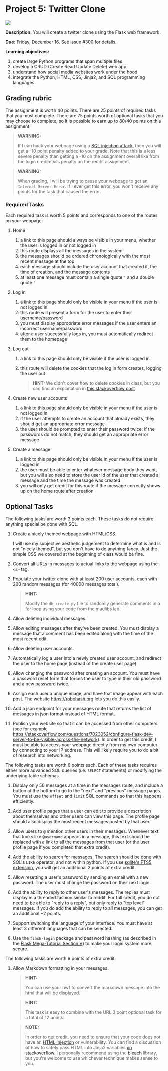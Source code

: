 # Project 5: Twitter Clone

<img src=Strips-front-end-vs-le-back-end-650-finalenglish.jpg />

**Description:**
You will create a twitter clone using the Flask web framework.

**Due:**
Friday, December 16.
See issue [#300](https://github.com/mikeizbicki/cmc-csci040/issues/300) for details.

**Learning objectives:**

1. create large Python programs that span multiple files
1. develop a CRUD (Create Read Update Delete) web app
1. understand how social media websites work under the hood
1. integrate the Python, HTML, CSS, Jinja2, and SQL programming languages

## Grading rubric

The assignment is worth 40 points.
There are 25 points of required tasks that you must complete.
There are 75 points worth of optional tasks that you may choose to complete,
so it is possible to earn up to 80/40 points on this assignment.

> **WARNING:**
> 
> If I can hack your webpage using  a [SQL injection attack](https://en.wikipedia.org/wiki/SQL_injection),
> then you will get a -10 point penalty added to your grade.
> Note that this is a less severe penalty than getting a -10 on the assignment overall like from the login credentials penalty on the reddit assignment.

> **WARNING:**
>
> When grading, I will be trying to cause your webpage to get an `Internal Server Error`.
> If I ever get this error, you won't receive any points for the task that caused the error.

### Required Tasks

Each required task is worth 5 points and corresponds to one of the routes on your webpage:

1. Home
    1. a link to this page should always be visible in your menu, whether the user is logged in or not logged in
    1. this route displays all the messages in the system
    1. the messages should be ordered chronologically with the most recent message at the top
    1. each message should include the user account that created it, the time of creation, and the message contents
    1. at least one message must contain a single quote `'` and a double quote `"`

1. Log in
    1. a link to this page should only be visible in your menu if the user is not logged in
    1. this route will present a form for the user to enter their username/password
    1. you must display appropriate error messages if the user enters an incorrect username/password
    1. after a user successfully logs in, you must automatically redirect them to the homepage

1. Log out
    1. a link to this page should only be visible if the user is logged in
    1. this route will delete the cookies that the log in form creates, logging the user out

        > **HINT:**
        > We didn't cover how to delete cookies in class,
        > but you can find an explanation in [this stackoverflow post](https://stackoverflow.com/questions/14386304/flask-how-to-remove-cookies).

1. Create new user accounts
    1. a link to this page should only be visible in your menu if the user is not logged in
    1. if the user attempts to create an account that already exists, they should get an appropriate error message
    1. the user should be prompted to enter their password twice; if the passwords do not match, they should get an appropriate error message

1. Create a message
    1. a link to this page should only be visible in your menu if the user is logged in
    1. the user must be able to enter whatever message body they want,
       but you will also need to store the user id of the user that created a message and the time the message was created
    1. you will only get credit for this route if the message correctly shows up on the home route after creation


## Optional Tasks

The following tasks are worth 3 points each.
These tasks do not require anything special be done with SQL.

1. Create a nicely themed webpage with HTML/CSS.
   
   I will use my subjective aesthetic judgement to determine what is and is not "nicely themed",
   but you don't have to do anything fancy.
   Just the simple CSS we covered at the beginning of class would be fine.

1. Convert all URLs in messages to actual links to the webpage using the `<a>` tag.

1. Populate your twitter clone with at least 200 user accounts, each with 200 random messages (for 40000 messages total).

   > **HINT:**
   >
   > Modify the `db_create.py` file to randomly generate comments in a for loop using your code from the madlibs lab.

1. Allow deleting individual messages.

1. Allow editing messages after they've been created.
   You must display a message that a comment has been edited along with the time of the most recent edit.

1. Allow deleting user accounts.

1. Automatically log a user into a newly created user account,
   and redirect the user to the home page (instead of the create user page)

1. Allow changing the password after creating an account.
   You must have a password reset form that forces the user to type in their old password and a new password twice.

1. Assign each user a unique image, and have that image appear with each post.
   The website <https://robohash.org> lets you do this easily.

1. Add a json endpoint for your messages route that returns the list of messages in json format instead of HTML format.

1. Publish your website so that it can be accessed from other computers (see for example https://stackoverflow.com/questions/7023052/configure-flask-dev-server-to-be-visible-across-the-network).
   In order to get this credit, I must be able to access your webpage directly from my own computer by connecting to your IP address.
   This will likely require you to do a bit of research into networking.

The following tasks are worth 6 points each.
Each of these tasks requires either more advanced SQL queries (i.e. `SELECT` statements) or modifying the underlying table schemas. 

1. Display only 50 messages at a time in the messages route,
   and include a button at the bottom to go to the "next" and "previous" message pages.
   You must use the `offset` and `limit` SQL commands so that this happens efficiently.

1. Add user profile pages that a user can edit to provide a description about themselves and other users can view this page.
   The profile page should also display the most recent messages posted by that user.

1. Allow users to `@` mention other users in their messages.
   Whenever text that looks like `@username` appears in a message,
   this text should be replaced with a link to all the messages from that user
   (or the user profile page if you completed that extra credit).

1. Add the ability to search for messages.
   The search should be done with SQL's `LIKE` operator,
   and not within python.
   If you use [sqlite's FTS5 extension](https://www.sqlite.org/fts5.html),
   you will get an additional 2 points of extra credit.

1. Allow resetting a user's password by sending an email with a new password.
   The user must change the password on their next login.

1. Add the ability to reply to other user's messages.
   The replies must display in a threaded fashion similar to reddit.
   For full credit, you do not need to be able to "reply to a reply", but only reply to "top level" messages.
   If you do add the ability to reply to all messages, you can get an additional +2 points.

1. Support switching the language of your interface.
   You must have at least 3 different languages that can be selected.

1. Use the `flask-login` package and password hashing (as described in the [Flask Mega-Tutorial Section V](https://blog.miguelgrinberg.com/post/the-flask-mega-tutorial-part-v-user-logins)) to make your login system more secure.

The following tasks are worth 9 points of extra credit:

1. Allow Markdown formatting in your messages.
   
   > **HINT:**
   > 
   > You can use your hw1 to convert the markdown message into the html that will be displayed.
   
   > **HINT:**
   > 
   > This task is easy to combine with the URL 3 point optional task for a total of 12 points.

   > **NOTE:**
   >
   > In order to get credit,
   > you need to ensure that your code does not have an [HTML injection](https://www.softwaretestinghelp.com/html-injection-tutorial/) or vulnerability.
   > You can find a discussion of how to safely pass HTML into Jinja2 variables [on stackoverflow](https://stackoverflow.com/questions/3206344/passing-html-to-template-using-flask-jinja2).
   > I personally recommend using the [bleach](https://bleach.readthedocs.io/en/latest/index.html) library,
   > but you're welcome to use whichever technique makes sense to you.
